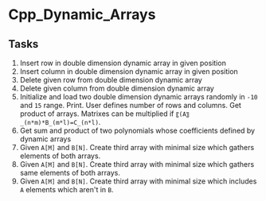 # Cpp_Dynamic_Arrays
## Tasks
1. Insert row in double dimension dynamic array in given position
2. Insert column in double dimension dynamic array in given position
3. Delete given row from double dimension dynamic array
4. Delete given column from double dimension dynamic array
5. Initialize and load two double dimension dynamic arrays randomly in `-10` and `15` range. Print.
   User defines number of rows and columns. Get product of arrays.
   Matrixes can be multiplied if `〖(A〗_(n*m)*B_(m*l)=C_(n*l)`.
6. Get sum and product of two polynomials whose coefficients defined by dynamic arrays
7. Given `A[M]` and `B[N]`. Create third array with minimal size which gathers elements of both arrays.
8. Given `A[M]` and `B[N]`. Create third array with minimal size which gathers same elements of both arrays.
9. Given `A[M]` and `B[N]`. Create third array with minimal size which includes `A` elements which aren't in `B`.
